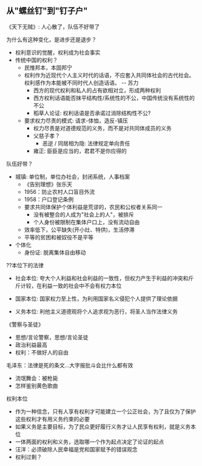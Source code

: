 ## 从"螺丝钉"到"钉子户"

《天下无贼》: 人心散了，队伍不好带了

为什么有这种变化，是进步还是退步？

- 权利意识的觉醒，权利成为社会事实
- 传统中国的权利？
    - 民惟邦本，本固邦宁
    - 权利作为近现代个人主义时代的话语，不应套入共同体社会的古代社会。权利感作为本能被不同时代人创造话语。 -- 苏力
        - 西方的现代权利和私人的占有欲相对立，形成两种权利
        - 西方权利话语能否抹平结构性/系统性的不公，中国传统没有系统性的不公
        - 稻草人论证: 权利话语是否承诺过消除结构性不公?
    - 要求权力尽责的模式: 请求-体恤，造反-镇压
        - 权力尽责是对道德规范的义务，而不是对共同体成员的义务
        - 父慈子孝？
            - 恶逆 / 同居相为隐: 法律规定单向责任
        - 雍正: 臣臣是应当的，君君不是你应得的



队伍好带？

- 城镇: 单位制，单位办社会，封闭系统，人事档案
    - 《告别理想》张乐天
    - 1956：防止农村人口盲目外流
    - 1958：户口登记条例
    - 要求共同体保护个体利益是荒谬的，农民和公权者关系同一
        - 没有被整合的人成为"社会上的人"，被排斥
        - 个人身份被限制在集体户口上，没有流动自由
    - 效率低下，公平缺失(开小灶、特供)，生活停滞
    - 平等的贫困和被奴役不是平等
- 个体化
    - 身份证: 脱离集体自由移动



??本位下的法律

- 社会本位: 夸大个人利益和社会利益的一致性，但权力产生于利益的冲突和斤斤计较，在利益一致的社会中不会有权力本位
- 国家本位: 国家权力至上性，为利用国家名义侵犯个人提供了理论依据

- 义务本位: 利他主义道德观将个人追求视为恶行，将圣人当作法律义务



《警察与圣徒》

- 思想/言论警察，思想/言论圣徒
- 政治利益最高
- 权利：不做好人的自由



毛泽东：法律是死的条文...大字报批斗会比什么都有效

- 流氓舞会：被枪毙
- 怎样鉴别黄色歌曲



权利本位

- 作为一种信念，只有人享有权利才可能建立一个公正社会，为了且仅为了保护这些权利才有用义务约束的必要
- 如果义务是主要目标，为了民众更好履行义务才让人民享有权利，就是义务本位
- 一体两面的权利和义务，选取哪一个作为起点决定了论证的起点
- 汪洋：必须破除人民幸福是党和国家赋予的错误观念
- 权利过剩？